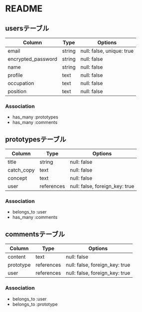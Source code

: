 # README

## usersテーブル

| Column             | Type        | Options                        |
| ------------------ | ----------- | ------------------------------ |
| email              | string      | null: false, unique: true      |
| encrypted_password | string      | null: false                    |
| name               | string      | null: false                    |
| profile            | text        | null: false                    |
| occupation         | text        | null: false                    |
| position           | text        | null: false                    |

### Association

 - has_many :prototypes
 - has_many :comments

## prototypesテーブル

| Column             | Type        | Options                        |
| ------------------ | ----------- | ------------------------------ |
| title              | string      | null: false                    |
| catch_copy         | text        | null: false                    |
| concept            | text        | null: false                    |
| user               | references  | null: false, foreign_key: true |

### Association
 - belongs_to :user
 - has_many :comments

## commentsテーブル

| Column             | Type        | Options                        |
| ------------------ | ----------- | ------------------------------ |
| content            | text        | null: false                    |
| prototype          | references  | null: false, foreign_key: true |
| user               | references  | null: false, foreign_key: true |

### Association
 - belongs_to :user
 - belongs_to :prototype
